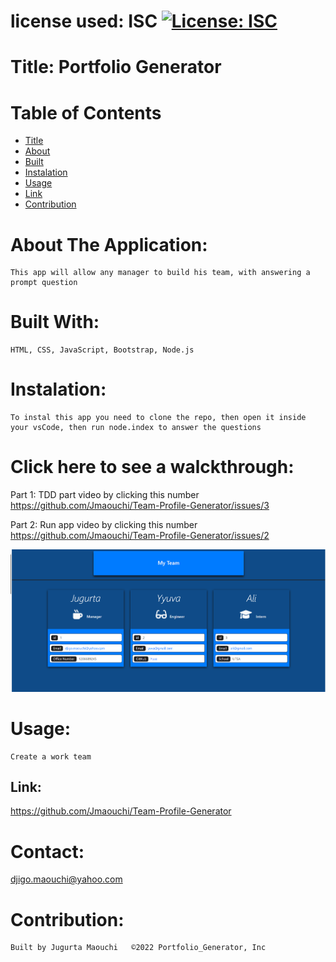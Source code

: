 
  # license used:  ISC  [![License: ISC](https://img.shields.io/badge/License-ISC-blue.svg)](https://opensource.org/licenses/ISC)


  # Title: Portfolio Generator 


  # Table of  Contents

  * [Title](#title)
  * [About](#about)
  * [Built](#languages)
  * [Instalation](#header.instal)
  * [Usage](header.usage)
  * [Link](#Link)
  * [Contribution](#header.contribution)



  # About The Application:
    This app will allow any manager to build his team, with answering a prompt question
    

  # Built With:
    HTML, CSS, JavaScript, Bootstrap, Node.js
    

  # Instalation:
    To instal this app you need to clone the repo, then open it inside your vsCode, then run node.index to answer the questions 

  
  
  # Click here to see a walckthrough:   

  Part 1: TDD part video  by clicking this number https://github.com/Jmaouchi/Team-Profile-Generator/issues/3

  Part 2: Run app video  by clicking this number https://github.com/Jmaouchi/Team-Profile-Generator/issues/2


  ![](lib/dist/images/team.png)


    
  # Usage:
    Create a work team
  


  ## Link:  
  https://github.com/Jmaouchi/Team-Profile-Generator
  


  # Contact:
  djigo.maouchi@yahoo.com



  # Contribution:
    Built by Jugurta Maouchi   ©️2022 Portfolio_Generator, Inc

